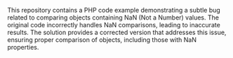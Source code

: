 This repository contains a PHP code example demonstrating a subtle bug related to comparing objects containing NaN (Not a Number) values. The original code incorrectly handles NaN comparisons, leading to inaccurate results. The solution provides a corrected version that addresses this issue, ensuring proper comparison of objects, including those with NaN properties.